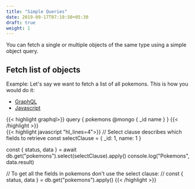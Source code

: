 ```yaml
---
title: "Simple Queries"
date: 2019-09-17T07:19:50+05:30
draft: true
weight: 1
---
```


You can fetch a single or multiple objects of the same type using a simple object query.

## Fetch list of objects

Example: Let's say we want to fetch a list of all pokemons. This is how you would do it: 

<div class="row tabs-wrapper">
  <div class="col s12" style="padding:0">
    <ul class="tabs">
      <li class="tab col s2"><a class="active" href="#client-graphql">GraphQL</a></li>
      <li class="tab col s2"><a href="#client-js">Javascript</a></li>
    </ul>
  </div>
  <div id="client-graphql" class="col s12" style="padding:0">
{{< highlight graphql>}}
query {
  pokemons @mongo {
    _id
    name
  }
}
{{< /highlight >}}   
  </div>
  <div id="client-js" class="col s12" style="padding:0">
{{< highlight javascript "hl_lines=4">}}
// Select clause describes which fields to retrieve
const selectClause = { _id: 1, name: 1 }

const { status, data } = await db.get("pokemons").select(selectClause).apply()
console.log("Pokemons", data.result)

// To get all the fields in pokemons don't use the select clause:
// const { status, data } = db.get("pokemons").apply()
{{< /highlight >}}  
  </div>
</div>
